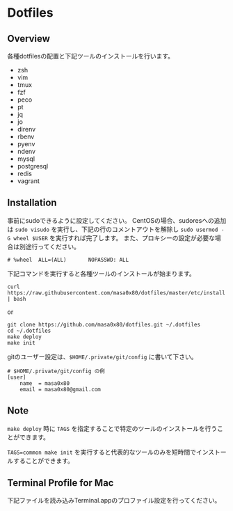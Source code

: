 # Dotfiles

## Overview

各種dotfilesの配置と下記ツールのインストールを行います。

- zsh
- vim
- tmux
- fzf
- peco
- pt
- jq
- jo
- direnv
- rbenv
- pyenv
- ndenv
- mysql
- postgresql
- redis
- vagrant

## Installation

事前にsudoできるように設定してください。
CentOSの場合、sudoresへの追加は `sudo visudo` を実行し、下記の行のコメントアウトを解除し `sudo usermod -G wheel $USER` を実行すれば完了します。
また、プロキシーの設定が必要な場合は別途行ってください。

```
# %wheel  ALL=(ALL)       NOPASSWD: ALL
```

下記コマンドを実行すると各種ツールのインストールが始まります。

```
curl https://raw.githubusercontent.com/masa0x80/dotfiles/master/etc/install | bash
```

or

```
git clone https://github.com/masa0x80/dotfiles.git ~/.dotfiles
cd ~/.dotfiles
make deploy
make init
```

gitのユーザー設定は、`$HOME/.private/git/config` に書いて下さい。

```
# $HOME/.private/git/config の例
[user]
	name  = masa0x80
	email = masa0x80@gmail.com
```

## Note

`make deploy` 時に `TAGS` を指定することで特定のツールのインストールを行うことができます。

`TAGS=common make init` を実行すると代表的なツールのみを短時間でインストールすることができます。

## Terminal Profile for Mac

下記ファイルを読み込みTerminal.appのプロファイル設定を行ってください。
